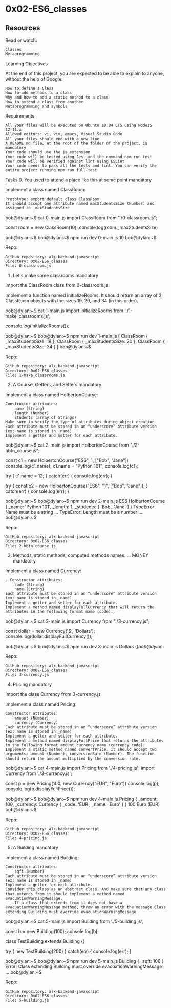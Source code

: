 # 0x02-ES6_classes

## Resources

Read or watch:

    Classes
    Metaprogramming

Learning Objectives

At the end of this project, you are expected to be able to explain to anyone, without the help of Google:

    How to define a Class
    How to add methods to a class
    Why and how to add a static method to a class
    How to extend a class from another
    Metaprogramming and symbols

Requirements

    All your files will be executed on Ubuntu 18.04 LTS using NodeJS 12.11.x
    Allowed editors: vi, vim, emacs, Visual Studio Code
    All your files should end with a new line
    A README.md file, at the root of the folder of the project, is mandatory
    Your code should use the js extension
    Your code will be tested using Jest and the command npm run test
    Your code will be verified against lint using ESLint
    Your code needs to pass all the tests and lint. You can verify the entire project running npm run full-test

Tasks
0. You used to attend a place like this at some point
mandatory

Implement a class named ClassRoom:

    Prototype: export default class ClassRoom
    It should accept one attribute named maxStudentsSize (Number) and assigned to _maxStudentsSize

bob@dylan:~$ cat 0-main.js
import ClassRoom from "./0-classroom.js";

const room = new ClassRoom(10);
console.log(room._maxStudentsSize)

bob@dylan:~$ 
bob@dylan:~$ npm run dev 0-main.js 
10
bob@dylan:~$ 

Repo:

    GitHub repository: alx-backend-javascript
    Directory: 0x02-ES6_classes
    File: 0-classroom.js

1. Let's make some classrooms
mandatory

Import the ClassRoom class from 0-classroom.js.

Implement a function named initializeRooms. It should return an array of 3 ClassRoom objects with the sizes 19, 20, and 34 (in this order).

bob@dylan:~$ cat 1-main.js
import initializeRooms from './1-make_classrooms.js';

console.log(initializeRooms());

bob@dylan:~$ 
bob@dylan:~$ npm run dev 1-main.js 
[
  ClassRoom { _maxStudentsSize: 19 },
  ClassRoom { _maxStudentsSize: 20 },
  ClassRoom { _maxStudentsSize: 34 }
]
bob@dylan:~$ 

Repo:

    GitHub repository: alx-backend-javascript
    Directory: 0x02-ES6_classes
    File: 1-make_classrooms.js

2. A Course, Getters, and Setters
mandatory

Implement a class named HolbertonCourse:

    Constructor attributes:
        name (String)
        length (Number)
        students (array of Strings)
    Make sure to verify the type of attributes during object creation
    Each attribute must be stored in an “underscore” attribute version (ex: name is stored in _name)
    Implement a getter and setter for each attribute.

bob@dylan:~$ cat 2-main.js
import HolbertonCourse from "./2-hbtn_course.js";

const c1 = new HolbertonCourse("ES6", 1, ["Bob", "Jane"])
console.log(c1.name);
c1.name = "Python 101";
console.log(c1);

try {
    c1.name = 12;
} 
catch(err) {
    console.log(err);
}

try {
    const c2 = new HolbertonCourse("ES6", "1", ["Bob", "Jane"]);
}
catch(err) {
    console.log(err);
}

bob@dylan:~$ 
bob@dylan:~$ npm run dev 2-main.js 
ES6
HolbertonCourse {
  _name: 'Python 101',
  _length: 1,
  _students: [ 'Bob', 'Jane' ]
}
TypeError: Name must be a string
    ...
TypeError: Length must be a number
    ...
bob@dylan:~$ 

Repo:

    GitHub repository: alx-backend-javascript
    Directory: 0x02-ES6_classes
    File: 2-hbtn_course.js

3. Methods, static methods, computed methods names..... MONEY
mandatory

Implement a class named Currency:

    - Constructor attributes:
        code (String)
        name (String)
    Each attribute must be stored in an “underscore” attribute version (ex: name is stored in _name)
    Implement a getter and setter for each attribute.
    Implement a method named displayFullCurrency that will return the attributes in the following format name (code).

bob@dylan:~$ cat 3-main.js
import Currency from "./3-currency.js";

const dollar = new Currency('$', 'Dollars');
console.log(dollar.displayFullCurrency());

bob@dylan:~$ 
bob@dylan:~$ npm run dev 3-main.js 
Dollars ($)
bob@dylan:~$ 

Repo:

    GitHub repository: alx-backend-javascript
    Directory: 0x02-ES6_classes
    File: 3-currency.js

4. Pricing
mandatory

Import the class Currency from 3-currency.js

Implement a class named Pricing:

    Constructor attributes:
        amount (Number)
        currency (Currency)
    Each attribute must be stored in an “underscore” attribute version (ex: name is stored in _name)
    Implement a getter and setter for each attribute.
    Implement a method named displayFullPrice that returns the attributes in the following format amount currency_name (currency_code).
    Implement a static method named convertPrice. It should accept two arguments: amount (Number), conversionRate (Number). The function should return the amount multiplied by the conversion rate.

bob@dylan:~$ cat 4-main.js
import Pricing from './4-pricing.js';
import Currency from './3-currency.js';

const p = new Pricing(100, new Currency("EUR", "Euro"))
console.log(p);
console.log(p.displayFullPrice());

bob@dylan:~$ 
bob@dylan:~$ npm run dev 4-main.js 
Pricing {
  _amount: 100,
  _currency: Currency { _code: 'EUR', _name: 'Euro' }
}
100 Euro (EUR)
bob@dylan:~$ 

Repo:

    GitHub repository: alx-backend-javascript
    Directory: 0x02-ES6_classes
    File: 4-pricing.js

5. A Building
mandatory

Implement a class named Building:

    Constructor attributes:
        sqft (Number)
    Each attribute must be stored in an “underscore” attribute version (ex: name is stored in _name)
    Implement a getter for each attribute.
    Consider this class as an abstract class. And make sure that any class that extends from it should implement a method named evacuationWarningMessage.
        If a class that extends from it does not have a evacuationWarningMessage method, throw an error with the message Class extending Building must override evacuationWarningMessage

bob@dylan:~$ cat 5-main.js
import Building from './5-building.js';

const b = new Building(100);
console.log(b);

class TestBuilding extends Building {}

try {
    new TestBuilding(200)
}
catch(err) {
    console.log(err);
}

bob@dylan:~$ 
bob@dylan:~$ npm run dev 5-main.js 
Building { _sqft: 100 }
Error: Class extending Building must override evacuationWarningMessage
    ...
bob@dylan:~$ 

Repo:

    GitHub repository: alx-backend-javascript
    Directory: 0x02-ES6_classes
    File: 5-building.js

